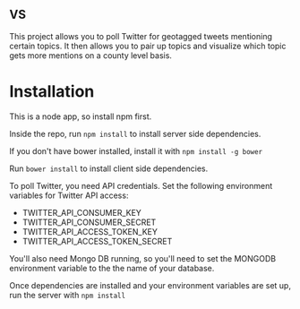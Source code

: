 VS
----------------

This project allows you to poll Twitter for geotagged tweets mentioning certain topics. It then allows you to pair up topics and visualize which topic gets more mentions on a county level basis.

# Installation

This is a node app, so install npm first.

Inside the repo, run
```npm install```
to install server side dependencies.

If you don't have bower installed, install it with
```npm install -g bower```

Run
```bower install```
to install client side dependencies.

To poll Twitter, you need API credentials. Set the following environment variables for Twitter API access:
-    TWITTER_API_CONSUMER_KEY
-    TWITTER_API_CONSUMER_SECRET
-    TWITTER_API_ACCESS_TOKEN_KEY
-    TWITTER_API_ACCESS_TOKEN_SECRET

You'll also need Mongo DB running, so you'll need to set the MONGODB environment variable to the the name of your database.

Once dependencies are installed and your environment variables are set up, run the server with
```npm install```